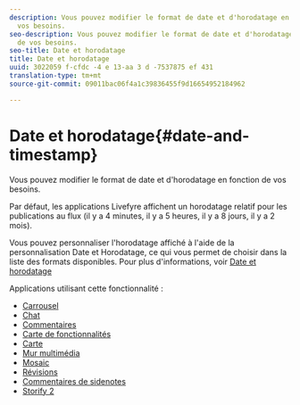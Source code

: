 ```yaml
---
description: Vous pouvez modifier le format de date et d'horodatage en fonction de
  vos besoins.
seo-description: Vous pouvez modifier le format de date et d'horodatage en fonction
  de vos besoins.
seo-title: Date et horodatage
title: Date et horodatage
uuid: 3022059 f-cfdc -4 e 13-aa 3 d -7537875 ef 431
translation-type: tm+mt
source-git-commit: 09011bac06f4a1c39836455f9d16654952184962

---
```



# Date et horodatage{#date-and-timestamp}

Vous pouvez modifier le format de date et d'horodatage en fonction de vos besoins.

Par défaut, les applications Livefyre affichent un horodatage relatif pour les publications au flux (il y a 4 minutes, il y a 5 heures, il y a 8 jours, il y a 2 mois).

Vous pouvez personnaliser l'horodatage affiché à l'aide de la personnalisation Date et Horodatage, ce qui vous permet de choisir dans la liste des formats disponibles. Pour plus d'informations, voir [Date et horodatage](/help/using/c-features-livefyre/c-styling-features/c-date-and-timestamp.md)

Applications utilisant cette fonctionnalité :

* [Carrousel](/help/using/c-about-apps/c-carousel-app/c-carousel-app.md#c_carousel_app)
* [Chat](/help/using/c-about-apps/c-chat-app/c-chat-app.md#c_chat_app)
* [Commentaires](/help/using/c-about-apps/c-comments/c-comments.md)
* [Carte de fonctionnalités](/help/using/c-about-apps/c-feature-card-app/c-feature-card-app.md#c_feature_card_app)
* [Carte](/help/using/c-about-apps/c-map-app/c-map-app.md#c_map_app)
* [Mur multimédia](/help/using/c-about-apps/c-media-wall-app/c-media-wall-app.md#c_media_wall_app)
* [Mosaic](/help/using/c-about-apps/c-mosaic-app/c-mosaic-app.md#c_mosaic_app)
* [Révisions](/help/using/c-about-apps/c-reviews-app/c-reviews-app.md#c_reviews_app)
* [Commentaires de sidenotes](/help/using/c-about-apps/c-sidenotes-app/c-sidenotes-app.md#c_sidenotes_app)
* [Storify 2](/help/using/c-about-apps/c-storify2/c-storify2.md#c_storify2)

